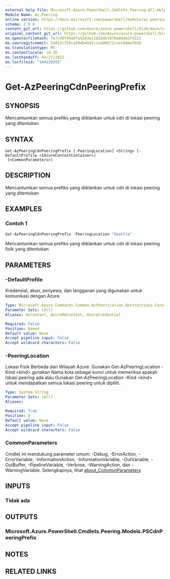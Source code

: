 ```yaml
---
external help file: Microsoft.Azure.PowerShell.Cmdlets.Peering.dll-Help.xml
Module Name: Az.Peering
online version: https://docs.microsoft.com/powershell/module/az.peering/get-azpeeringcdnpeeringprefix
schema: 2.0.0
content_git_url: https://github.com/Azure/azure-powershell/blob/main/src/Peering/Peering/help/Get-AzPeeringCdnPeeringPrefix.md
original_content_git_url: https://github.com/Azure/azure-powershell/blob/main/src/Peering/Peering/help/Get-AzPeeringCdnPeeringPrefix.md
ms.openlocfilehash: 7e7c96f49a8fa9243e1102b4b1070a8dab3f4221
ms.sourcegitcommit: 2a912c720caf0db4501ccea98b71ccecb84af036
ms.translationtype: MT
ms.contentlocale: id-ID
ms.lasthandoff: 04/27/2022
ms.locfileid: "144220391"
---
```

# Get-AzPeeringCdnPeeringPrefix

## SYNOPSIS
Mencantumkan semua prefiks yang diiklankan untuk cdn di lokasi peering yang ditentukan

## SYNTAX

```
Get-AzPeeringCdnPeeringPrefix [-PeeringLocation] <String> [-DefaultProfile <IAzureContextContainer>]
 [<CommonParameters>]
```

## DESCRIPTION
Mencantumkan semua prefiks yang diiklankan untuk cdn di lokasi peering yang ditentukan

## EXAMPLES

### Contoh 1
```powershell
Get-AzPeeringCdnPeeringPrefix -PeeringLocation "Seattle"
```

Mencantumkan semua prefiks yang diiklankan untuk cdn di lokasi peering fisik yang ditentukan

## PARAMETERS

### -DefaultProfile
Kredensial, akun, penyewa, dan langganan yang digunakan untuk komunikasi dengan Azure.

```yaml
Type: Microsoft.Azure.Commands.Common.Authentication.Abstractions.Core.IAzureContextContainer
Parameter Sets: (All)
Aliases: AzContext, AzureRmContext, AzureCredential

Required: False
Position: Named
Default value: None
Accept pipeline input: False
Accept wildcard characters: False
```

### -PeeringLocation
Lokasi Fisik Berbeda dari Wilayah Azure.
Gunakan Get-AzPeeringLocation -Kind \<kind\> gunakan Nama kota sebagai kunci untuk memeriksa apakah lokasi peering ada atau Gunakan Get-AzPeeringLocation -Kind \<kind\> untuk mendapatkan semua lokasi peering untuk dipilih.

```yaml
Type: System.String
Parameter Sets: (All)
Aliases:

Required: True
Position: 0
Default value: None
Accept pipeline input: False
Accept wildcard characters: False
```

### CommonParameters
Cmdlet ini mendukung parameter umum: -Debug, -ErrorAction, -ErrorVariable, -InformationAction, -InformationVariable, -OutVariable, -OutBuffer, -PipelineVariable, -Verbose, -WarningAction, dan -WarningVariable. Selengkapnya, lihat [about_CommonParameters](http://go.microsoft.com/fwlink/?LinkID=113216)

## INPUTS

### Tidak ada

## OUTPUTS

### Microsoft.Azure.PowerShell.Cmdlets.Peering.Models.PSCdnPeeringPrefix

## NOTES

## RELATED LINKS
